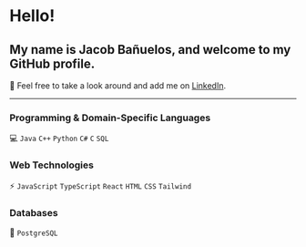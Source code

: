 # Hello!

## My name is Jacob Bañuelos, and welcome to my GitHub profile.

👀 Feel free to take a look around and add me on [LinkedIn](https://www.linkedin.com/in/jacob-banuelos).

---

### Programming & Domain-Specific Languages

💻 `Java` `C++` `Python` `C#` `C` `SQL`

### Web Technologies

⚡ `JavaScript` `TypeScript` `React` `HTML` `CSS` `Tailwind`

### Databases

💾 `PostgreSQL`
